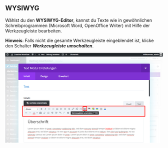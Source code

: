 ## WYSIWYG

Wählst du den **WYSIWYG-Editor**, kannst du Texte wie in gewöhnlichen Schreibprogrammen (Microsoft Word, OpenOffice Writer) mit Hilfe der Werkzeugleiste bearbeiten.

**Hinweis**: Falls nicht die gesamte Werkzeugleiste eingeblendet ist, klicke den Schalter _**Werkzeugleiste umschalten**_.

![image](./assets/wysiwyg.jpg)
